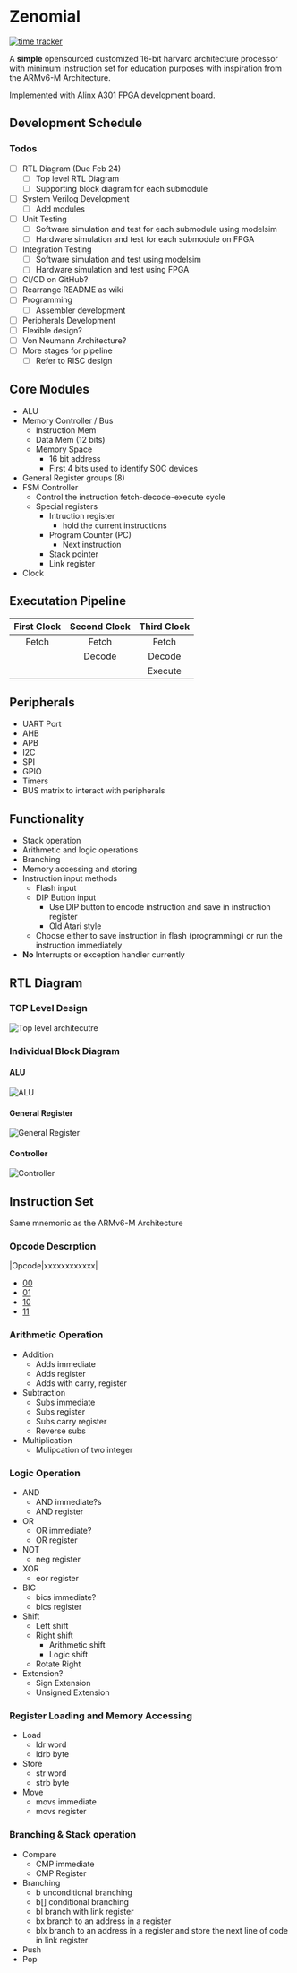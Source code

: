 # Zenomial

[![time tracker](https://wakatime.com/badge/github/William-An/Zenomial.svg)](https://wakatime.com/badge/github/William-An/Zenomial)

A **simple** opensourced customized 16-bit harvard architecture processor with minimum instruction set for education purposes with inspiration from the ARMv6-M Architecture.

Implemented with Alinx A301 FPGA development board.

## Development Schedule

### Todos

* [ ] RTL Diagram (Due Feb 24)
  * [ ] Top level RTL Diagram
  * [ ] Supporting block diagram for each submodule
* [ ] System Verilog Development
  * [ ] Add modules
* [ ] Unit Testing
  * [ ] Software simulation and test for each submodule using modelsim
  * [ ] Hardware simulation and test for each submodule on FPGA
* [ ] Integration Testing
  * [ ] Software simulation and test using modelsim
  * [ ] Hardware simulation and test using FPGA
* [ ] CI/CD on GitHub?
* [ ] Rearrange README as wiki
* [ ] Programming
  * [ ] Assembler development
* [ ] Peripherals Development
* [ ] Flexible design?
* [ ] Von Neumann Architecture?
* [ ] More stages for pipeline
  * [ ] Refer to RISC design

## Core Modules

* ALU
* Memory Controller / Bus
  * Instruction Mem
  * Data Mem (12 bits)
  * Memory Space
    * 16 bit address
    * First 4 bits used to identify SOC devices
* General Register groups (8)
* FSM Controller
  * Control the instruction fetch-decode-execute cycle
  * Special registers
    * Intruction register
      * hold the current instructions
    * Program Counter (PC)
      * Next instruction
    * Stack pointer
    * Link register
* Clock

## Executation Pipeline

| First Clock | Second Clock  | Third Clock|
|:-----------:|:-------------:|:----------:|
| Fetch       | Fetch         | Fetch      |
|             | Decode        | Decode     |
|             |               | Execute    |

## Peripherals

* UART Port
* AHB
* APB
* I2C
* SPI
* GPIO
* Timers
* BUS matrix to interact with peripherals

## Functionality

* Stack operation
* Arithmetic and logic operations
* Branching
* Memory accessing and storing
* Instruction input methods
  * Flash input
  * DIP Button input
    * Use DIP button to encode instruction and save in instruction register
    * Old Atari style
  * Choose either to save instruction in flash (programming) or run the instruction immediately
* **No** Interrupts or exception handler currently

## RTL Diagram

### TOP Level Design

![Top level architecutre](docs/images/Top.png)

### Individual Block Diagram

#### ALU

![ALU](/docs/images/ALU.png)

#### General Register

![General Register](docs/images/General_Reg.png)

#### Controller

![Controller](/docs/images/Controller.png)

## Instruction Set

Same mnemonic as the ARMv6-M Architecture

### Opcode Descrption

|Opcode|xxxxxxxxxxxx|

* [00](#arithmetic-operation)
* [01](#logic-operation)
* [10](#register-loading-and-memory-accessing)
* [11](#branching--stack-operation)

### Arithmetic Operation

* Addition
  * Adds immediate
  * Adds register
  * Adds with carry, register
* Subtraction
  * Subs immediate
  * Subs register
  * Subs carry register
  * Reverse subs
* Multiplication
  * Mulipcation of two integer

### Logic Operation

* AND
  * AND immediate?s
  * AND register
* OR
  * OR immediate?
  * OR register
* NOT
  * neg register
* XOR
  * eor register
* BIC
  * bics immediate?
  * bics register
* Shift
  * Left shift
  * Right shift
    * Arithmetic shift
    * Logic shift
  * Rotate Right
* ~~Extension?~~
  * Sign Extension
  * Unsigned Extension

### Register Loading and Memory Accessing

* Load
  * ldr word
  * ldrb byte
* Store
  * str word
  * strb byte
* Move
  * movs immediate
  * movs register

### Branching & Stack operation

* Compare
  * CMP immediate
  * CMP Register
* Branching
  * b unconditional branching
  * b[] conditional branching
  * bl branch with link register
  * bx branch to an address in a register
  * blx branch to an address in a register and store the next line of code in link register
* Push
* Pop
